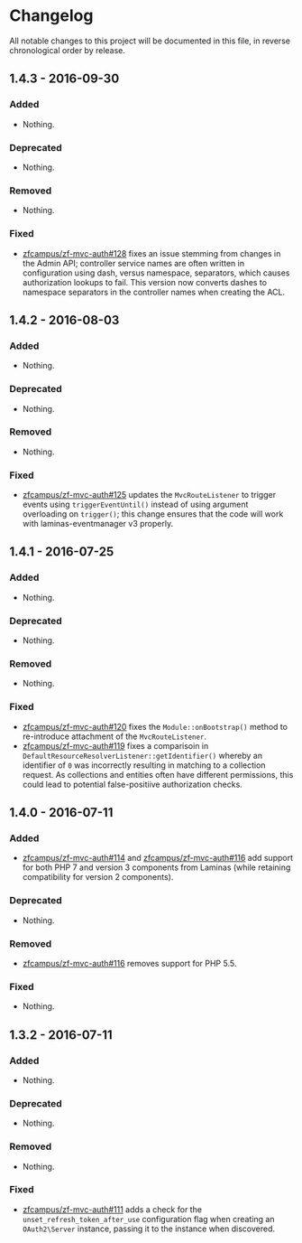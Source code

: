 # Changelog

All notable changes to this project will be documented in this file, in reverse chronological order by release.

## 1.4.3 - 2016-09-30

### Added

- Nothing.

### Deprecated

- Nothing.

### Removed

- Nothing.

### Fixed

- [zfcampus/zf-mvc-auth#128](https://github.com/zfcampus/zf-mvc-auth/pull/128) fixes an issue
  stemming from changes in the Admin API; controller service names are often
  written in configuration using dash, versus namespace, separators, which
  causes authorization lookups to fail. This version now converts dashes to
  namespace separators in the controller names when creating the ACL.

## 1.4.2 - 2016-08-03

### Added

- Nothing.

### Deprecated

- Nothing.

### Removed

- Nothing.

### Fixed

- [zfcampus/zf-mvc-auth#125](https://github.com/zfcampus/zf-mvc-auth/pull/125) updates the
  `MvcRouteListener` to trigger events using `triggerEventUntil()` instead
  of using argument overloading on `trigger()`; this change ensures that the
  code will work with laminas-eventmanager v3 properly.

## 1.4.1 - 2016-07-25

### Added

- Nothing.

### Deprecated

- Nothing.

### Removed

- Nothing.

### Fixed

- [zfcampus/zf-mvc-auth#120](https://github.com/zfcampus/zf-mvc-auth/pull/120) fixes the
  `Module::onBootstrap()` method to re-introduce attachment of the
  `MvcRouteListener`.
- [zfcampus/zf-mvc-auth#119](https://github.com/zfcampus/zf-mvc-auth/pull/119) fixes a comparisoin
  in `DefaultResourceResolverListener::getIdentifier()` whereby an identifier of
  `0` was incorrectly resulting in matching to a collection request. As
  collections and entities often have different permissions, this could lead to
  potential false-positiive authorization checks.

## 1.4.0 - 2016-07-11

### Added

- [zfcampus/zf-mvc-auth#114](https://github.com/zfcampus/zf-mvc-auth/pull/114) and
  [zfcampus/zf-mvc-auth#116](https://github.com/zfcampus/zf-mvc-auth/pull/116) add support for both
  PHP 7 and version 3 components from Laminas (while retaining
  compatibility for version 2 components).

### Deprecated

- Nothing.

### Removed

- [zfcampus/zf-mvc-auth#116](https://github.com/zfcampus/zf-mvc-auth/pull/116) removes support for
  PHP 5.5.

### Fixed

- Nothing.

## 1.3.2 - 2016-07-11

### Added

- Nothing.

### Deprecated

- Nothing.

### Removed

- Nothing.

### Fixed

- [zfcampus/zf-mvc-auth#111](https://github.com/zfcampus/zf-mvc-auth/pull/111) adds a check for the
  `unset_refresh_token_after_use` configuration flag when creating an
  `OAuth2\Server` instance, passing it to the instance when discovered.
